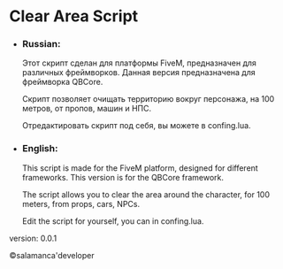 # Clear Area Script



- ### Russian:

    Этот скрипт сделан для платформы FiveM, предназначен для различных фреймворков. Данная версия предназначена для фреймворка QBCore. 

    Скрипт позволяет очищать территорию вокруг персонажа, на 100 метров, от пропов, машин и НПС. 

    Отредактировать скрипт под себя, вы можете в confing.lua.

- ### English:

    This script is made for the FiveM platform, designed for different frameworks. This version is for the QBCore framework. 

    The script allows you to clear the area around the character, for 100 meters, from props, cars, NPCs. 

    Edit the script for yourself, you can in confing.lua.



version: 0.0.1

©salamanca'developer
